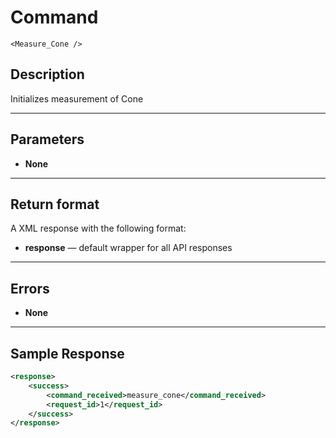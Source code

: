 # Command

    <Measure_Cone />

## Description

Initializes measurement of Cone

***

## Parameters
- **None**

***

## Return format
A XML response with the following format:

- **response** — default wrapper for all API responses

***

## Errors
- **None**
 
***

## Sample Response
```xml
<response>
	<success>
		<command_received>measure_cone</command_received>
		<request_id>1</request_id>
	</success>
</response>
```
